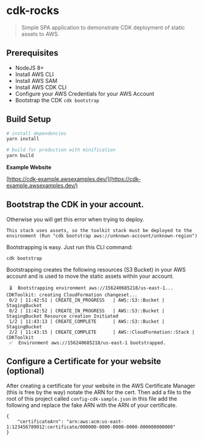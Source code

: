 # cdk-rocks

> Simple SPA application to demonstrate CDK deployment of static assets to AWS.

## Prerequisites

- NodeJS 8+ 
- Install AWS CLI
- Install AWS SAM
- Install AWS CDK CLI
- Configure your AWS Credentials for your AWS Account
- Bootstrap the CDK `cdk bootstrap`

## Build Setup

``` bash
# install dependencies
yarn install

# build for production with minification
yarn build
```

**Example Website**

[https://cdk-example.awsexamples.dev/](https://cdk-example.awsexamples.dev/)

## Bootstrap the CDK in your account.

Otherwise you will get this error when trying to deploy.

```
This stack uses assets, so the toolkit stack must be deployed to the environment (Run "cdk bootstrap aws://unknown-account/unknown-region")
```

Bootstrapping is easy.  Just run this CLI command:

`cdk bootstrap`

Bootstrapping creates the following resources (S3 Bucket) in your AWS account and is used to move the static assets within your account.

```
 ⏳  Bootstrapping environment aws://156240685218/us-east-1...
CDKToolkit: creating CloudFormation changeset...
 0/2 | 11:42:51 | CREATE_IN_PROGRESS   | AWS::S3::Bucket | StagingBucket
 0/2 | 11:42:52 | CREATE_IN_PROGRESS   | AWS::S3::Bucket | StagingBucket Resource creation Initiated
 1/2 | 11:43:13 | CREATE_COMPLETE      | AWS::S3::Bucket | StagingBucket
 2/2 | 11:43:15 | CREATE_COMPLETE      | AWS::CloudFormation::Stack | CDKToolkit
 ✅  Environment aws://156240685218/us-east-1 bootstrapped.
```

## Configure a Certificate for your website (optional)
After creating a certificate for your website in the AWS Certificate Manager (this is free by the way) notate the ARN for the cert.  Then add a file to the root of this project called `config-cdk-sample.json` in this file add the following and replace the fake ARN with the ARN of your certificate.

```
{
    "certificateArn": "arn:aws:acm:us-east-1:123456789012:certificate/000000-0000-0000-0000-000000000000"
}
```
